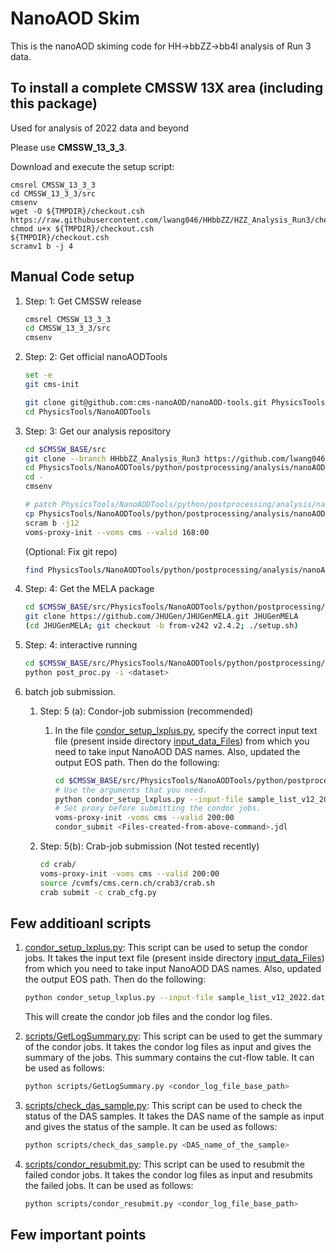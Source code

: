# NanoAOD Skim
This is the nanoAOD skiming code for HH->bbZZ->bb4l analysis of Run 3 data.


To install a complete CMSSW 13X area (including this package)
------------------------------
Used for analysis of 2022 data and beyond

Please use **CMSSW_13_3_3**. 

Download and execute the setup script:
```
cmsrel CMSSW_13_3_3
cd CMSSW_13_3_3/src
cmsenv
wget -O ${TMPDIR}/checkout.csh https://raw.githubusercontent.com/lwang046/HHbbZZ/HZZ_Analysis_Run3/checkout.csh
chmod u+x ${TMPDIR}/checkout.csh
${TMPDIR}/checkout.csh
scramv1 b -j 4
```



## Manual Code setup


1. Step: 1: Get CMSSW release

   ```bash
   cmsrel CMSSW_13_3_3
   cd CMSSW_13_3_3/src
   cmsenv
   ```

2. Step: 2: Get  official nanoAODTools

   ```bash
   set -e
   git cms-init

   git clone git@github.com:cms-nanoAOD/nanoAOD-tools.git PhysicsTools/NanoAODTools
   cd PhysicsTools/NanoAODTools
   ```

3. Step: 3: Get our analysis repository

   ```bash
   cd $CMSSW_BASE/src
   git clone --branch HHbbZZ_Analysis_Run3 https://github.com/lwang046/HHbbZZ.git PhysicsTools/NanoAODTools/python/postprocessing/analysis/nanoAOD_skim
   cd PhysicsTools/NanoAODTools/python/postprocessing/analysis/nanoAOD_skim
   cd -
   cmsenv

   # patch PhysicsTools/NanoAODTools/python/postprocessing/analysis/nanoAOD_skim/nanoAOD_tools.patch
   cp PhysicsTools/NanoAODTools/python/postprocessing/analysis/nanoAOD_skim/data/btag/*.csv PhysicsTools/NanoAODTools/data/btagSF/.
   scram b -j12
   voms-proxy-init --voms cms --valid 168:00
   ```

   (Optional: Fix git repo)

   ```bash
   find PhysicsTools/NanoAODTools/python/postprocessing/analysis/nanoAOD_skim/.git/ -name "*.py*" -delete
   ```

4. Step: 4: Get the MELA package

   ```bash
   cd $CMSSW_BASE/src/PhysicsTools/NanoAODTools/python/postprocessing/analysis/nanoAOD_skim
   git clone https://github.com/JHUGen/JHUGenMELA.git JHUGenMELA
   (cd JHUGenMELA; git checkout -b from-v242 v2.4.2; ./setup.sh)
   ```

4. Step: 4: interactive running

   ```bash
   cd $CMSSW_BASE/src/PhysicsTools/NanoAODTools/python/postprocessing/analysis/nanoAOD_skim
   python post_proc.py -i <dataset>
   ```

5. batch job submission.
   1. Step: 5 (a): Condor-job submission (recommended)
      1. In the file [condor_setup_lxplus.py](condor_setup_lxplus.py), specify the correct input text file (present inside directory [input_data_Files](input_data_Files)) from which you need to take input NanoAOD DAS names. Also, updated the output EOS path. Then do the following:

         ```bash
         cd $CMSSW_BASE/src/PhysicsTools/NanoAODTools/python/postprocessing/analysis/nanoAOD_skim
         # Use the arguments that you need.
         python condor_setup_lxplus.py --input-file sample_list_v12_2022.dat
         # Set proxy before submitting the condor jobs.
         voms-proxy-init -voms cms --valid 200:00
         condor_submit <Files-created-from-above-command>.jdl
         ```

   1. Step: 5(b): Crab-job submission (Not tested recently)
      ```bash
      cd crab/
      voms-proxy-init -voms cms --valid 200:00
      source /cvmfs/cms.cern.ch/crab3/crab.sh
      crab submit -c crab_cfg.py
      ```

## Few additioanl scripts

1. [condor_setup_lxplus.py](condor_setup_lxplus.py): This script can be used to setup the condor jobs. It takes the input text file (present inside directory [input_data_Files](input_data_Files)) from which you need to take input NanoAOD DAS names. Also, updated the output EOS path. Then do the following:

   ```bash
   python condor_setup_lxplus.py --input-file sample_list_v12_2022.dat
   ```
   This will create the condor job files and the condor log files.

1. [scripts/GetLogSummary.py](scripts/GetLogSummary.py): This script can be used to get the summary of the condor jobs. It takes the condor log files as input and gives the summary of the jobs. This summary contains the cut-flow table. It can be used as follows:

   ```bash
   python scripts/GetLogSummary.py <condor_log_file_base_path>
   ```

2. [scripts/check_das_sample.py](scripts/check_das_sample.py): This script can be used to check the status of the DAS samples. It takes the DAS name of the sample as input and gives the status of the sample. It can be used as follows:

   ```bash
   python scripts/check_das_sample.py <DAS_name_of_the_sample>
   ```

3. [scripts/condor_resubmit.py](scripts/condor_resubmit.py): This script can be used to resubmit the failed condor jobs. It takes the condor log files as input and resubmits the failed jobs. It can be used as follows:

   ```bash
   python scripts/condor_resubmit.py <condor_log_file_base_path>
   ```

## Few important points
